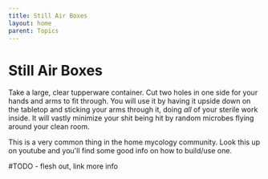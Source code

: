 ```yaml
---
title: Still Air Boxes
layout: home
parent: Topics
---
```


# Still Air Boxes

Take a large, clear tupperware container. Cut two holes in one side for your hands and arms to fit through. You will use it by having it upside down on the tabletop and sticking your arms through it, doing _all_ of your sterile work inside. It will vastly minimize your shit being hit by random microbes flying around your clean room.

This is a very common thing in the home mycology community. Look this up on youtube and you'll find some good info on how to build/use one.

#TODO - flesh out, link more info
